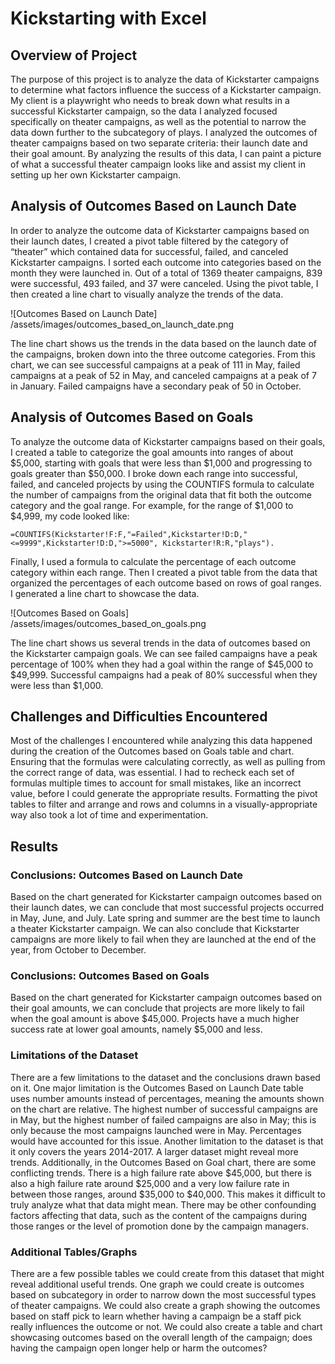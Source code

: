 # Kickstarting with Excel 
##  Overview of Project
The purpose of this project is to analyze the data of Kickstarter campaigns to determine what factors influence the success of a Kickstarter campaign. My client is a playwright who needs to break down what results in a successful Kickstarter campaign, so the data I analyzed focused specifically on theater campaigns, as well as the potential to narrow the data down further to the subcategory of plays. I analyzed the outcomes of theater campaigns based on two separate criteria: their launch date and their goal amount. By analyzing the results of this data, I can paint a picture of what a successful theater campaign looks like and assist my client in setting up her own Kickstarter campaign. 
## Analysis of Outcomes Based on Launch Date 
In order to analyze the outcome data of Kickstarter campaigns based on their launch dates, I created a pivot table filtered by the category of “theater” which contained data for successful, failed, and canceled Kickstarter campaigns. I sorted each outcome into categories based on the month they were launched in. Out of a total of 1369 theater campaigns, 839 were successful, 493 failed, and 37 were canceled. Using the pivot table, I then created a line chart to visually analyze the trends of the data. 

![Outcomes Based on Launch Date] /assets/images/outcomes_based_on_launch_date.png

The line chart shows us the trends in the data based on the launch date of the campaigns, broken down into the three outcome categories. From this chart, we can see successful campaigns at a peak of 111 in May, failed campaigns at a peak of 52 in May, and canceled campaigns at a peak of 7 in January. Failed campaigns have a secondary peak of 50 in October.
## Analysis of Outcomes Based on Goals 
To analyze the outcome data of Kickstarter campaigns based on their goals, I created a table to categorize the goal amounts into ranges of about $5,000, starting with goals that were less than $1,000 and progressing to goals greater than $50,000. I broke down each range into successful, failed, and canceled projects by using the COUNTIFS formula to calculate the number of campaigns from the original data that fit both the outcome category and the goal range. For example, for the range of $1,000 to $4,999, my code looked like: 
```
=COUNTIFS(Kickstarter!F:F,"=Failed",Kickstarter!D:D,"<=9999",Kickstarter!D:D,">=5000", Kickstarter!R:R,"plays").
```
Finally, I used a formula to calculate the percentage of each outcome category within each range. Then I created a pivot table from the data that organized the percentages of each outcome based on rows of goal ranges. I generated a line chart to showcase the data. 

![Outcomes Based on Goals] /assets/images/outcomes_based_on_goals.png

The line chart shows us several trends in the data of outcomes based on the Kickstarter campaign goals. We can see failed campaigns have a peak percentage of 100% when they had a goal within the range of $45,000 to $49,999. Successful campaigns had a peak of 80% successful when they were less than $1,000. 
## Challenges and Difficulties Encountered 
Most of the challenges I encountered while analyzing this data happened during the creation of the Outcomes based on Goals table and chart. Ensuring that the formulas were calculating correctly, as well as pulling from the correct range of data, was essential. I had to recheck each set of formulas multiple times to account for small mistakes, like an incorrect value, before I could generate the appropriate results. Formatting the pivot tables to filter and arrange and rows and columns in a visually-appropriate way also took a lot of time and experimentation.
## Results ##
### Conclusions: Outcomes Based on Launch Date 
Based on the chart generated for Kickstarter campaign outcomes based on their launch dates, we can conclude that most successful projects occurred in May, June, and July. Late spring and summer are the best time to launch a theater Kickstarter campaign. We can also conclude that Kickstarter campaigns are more likely to fail when they are launched at the end of the year, from October to December. 
### Conclusions: Outcomes Based on Goals 
Based on the chart generated for Kickstarter campaign outcomes based on their goal amounts, we can conclude that projects are more likely to fail when the goal amount is above $45,000. Projects have a much higher success rate at lower goal amounts, namely $5,000 and less. 
### Limitations of the Dataset 
There are a few limitations to the dataset and the conclusions drawn based on it. One major limitation is the Outcomes Based on Launch Date table uses number amounts instead of percentages, meaning the amounts shown on the chart are relative. The highest number of successful campaigns are in May, but the highest number of failed campaigns are also in May; this is only because the most campaigns launched were in May. Percentages would have accounted for this issue. 
Another limitation to the dataset is that it only covers the years 2014-2017. A larger dataset might reveal more trends. Additionally, in the Outcomes Based on Goal chart, there are some conflicting trends. There is a high failure rate above $45,000, but there is also a high failure rate around $25,000 and a very low failure rate in between those ranges, around $35,000 to $40,000. This makes it difficult to truly analyze what that data might mean. There may be other confounding factors affecting that data, such as the content of the campaigns during those ranges or the level of promotion done by the campaign managers.  
### Additional Tables/Graphs 
There are a few possible tables we could create from this dataset that might reveal additional useful trends. One graph we could create is outcomes based on subcategory in order to narrow down the most successful types of theater campaigns. We could also create a graph showing the outcomes based on staff pick to learn whether having a campaign be a staff pick really influences the outcome or not. We could also create a table and chart showcasing outcomes based on the overall length of the campaign; does having the campaign open longer help or harm the outcomes? 
 


